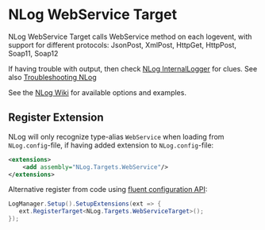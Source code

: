 # NLog WebService Target

NLog WebService Target calls WebService method on each logevent, with support for different protocols: JsonPost, XmlPost, HttpGet, HttpPost, Soap11, Soap12

If having trouble with output, then check [NLog InternalLogger](https://github.com/NLog/NLog/wiki/Internal-Logging) for clues. See also [Troubleshooting NLog](https://github.com/NLog/NLog/wiki/Logging-Troubleshooting)

See the [NLog Wiki](https://github.com/NLog/NLog/wiki/WebService-target) for available options and examples.

## Register Extension

NLog will only recognize type-alias `WebService` when loading from `NLog.config`-file, if having added extension to `NLog.config`-file:

```xml
<extensions>
    <add assembly="NLog.Targets.WebService"/>
</extensions>
```

Alternative register from code using [fluent configuration API](https://github.com/NLog/NLog/wiki/Fluent-Configuration-API):

```csharp
LogManager.Setup().SetupExtensions(ext => {
   ext.RegisterTarget<NLog.Targets.WebServiceTarget>();
});
```
